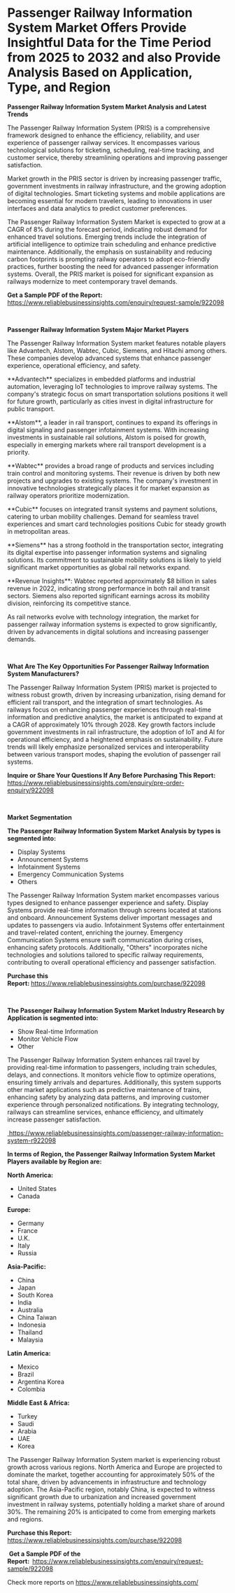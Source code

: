 <p><h1>Passenger Railway Information System Market Offers Provide Insightful Data for the Time Period from 2025 to 2032 and also Provide Analysis Based on Application, Type, and Region</h1></p><p><strong>Passenger Railway Information System Market Analysis and Latest Trends</strong></p>
<p><p>The Passenger Railway Information System (PRIS) is a comprehensive framework designed to enhance the efficiency, reliability, and user experience of passenger railway services. It encompasses various technological solutions for ticketing, scheduling, real-time tracking, and customer service, thereby streamlining operations and improving passenger satisfaction. </p><p>Market growth in the PRIS sector is driven by increasing passenger traffic, government investments in railway infrastructure, and the growing adoption of digital technologies. Smart ticketing systems and mobile applications are becoming essential for modern travelers, leading to innovations in user interfaces and data analytics to predict customer preferences.</p><p>The Passenger Railway Information System Market is expected to grow at a CAGR of 8% during the forecast period, indicating robust demand for enhanced travel solutions. Emerging trends include the integration of artificial intelligence to optimize train scheduling and enhance predictive maintenance. Additionally, the emphasis on sustainability and reducing carbon footprints is prompting railway operators to adopt eco-friendly practices, further boosting the need for advanced passenger information systems. Overall, the PRIS market is poised for significant expansion as railways modernize to meet contemporary travel demands.</p></p>
<p><strong>Get a Sample PDF of the Report:&nbsp;</strong> <a href="https://www.reliablebusinessinsights.com/enquiry/request-sample/922098?utm_campaign=3256&utm_medium=2&utm_source=Github&utm_content=ia&utm_term=07032025&utm_id=passenger-railway-information-system">https://www.reliablebusinessinsights.com/enquiry/request-sample/922098</a></p>
<p>&nbsp;</p>
<p><strong>Passenger Railway Information System Major Market Players</strong></p>
<p><p>The Passenger Railway Information System market features notable players like Advantech, Alstom, Wabtec, Cubic, Siemens, and Hitachi among others. These companies develop advanced systems that enhance passenger experience, operational efficiency, and safety.</p><p>**Advantech** specializes in embedded platforms and industrial automation, leveraging IoT technologies to improve railway systems. The company's strategic focus on smart transportation solutions positions it well for future growth, particularly as cities invest in digital infrastructure for public transport.</p><p>**Alstom**, a leader in rail transport, continues to expand its offerings in digital signaling and passenger infotainment systems. With increasing investments in sustainable rail solutions, Alstom is poised for growth, especially in emerging markets where rail transport development is a priority.</p><p>**Wabtec** provides a broad range of products and services including train control and monitoring systems. Their revenue is driven by both new projects and upgrades to existing systems. The company's investment in innovative technologies strategically places it for market expansion as railway operators prioritize modernization.</p><p>**Cubic** focuses on integrated transit systems and payment solutions, catering to urban mobility challenges. Demand for seamless travel experiences and smart card technologies positions Cubic for steady growth in metropolitan areas.</p><p>**Siemens** has a strong foothold in the transportation sector, integrating its digital expertise into passenger information systems and signaling solutions. Its commitment to sustainable mobility solutions is likely to yield significant market opportunities as global rail networks expand.</p><p>**Revenue Insights**: Wabtec reported approximately $8 billion in sales revenue in 2022, indicating strong performance in both rail and transit sectors. Siemens also reported significant earnings across its mobility division, reinforcing its competitive stance.</p><p>As rail networks evolve with technology integration, the market for passenger railway information systems is expected to grow significantly, driven by advancements in digital solutions and increasing passenger demands.</p></p>
<p>&nbsp;</p>
<p><strong>What Are The Key Opportunities For Passenger Railway Information System Manufacturers?</strong></p>
<p><p>The Passenger Railway Information System (PRIS) market is projected to witness robust growth, driven by increasing urbanization, rising demand for efficient rail transport, and the integration of smart technologies. As railways focus on enhancing passenger experiences through real-time information and predictive analytics, the market is anticipated to expand at a CAGR of approximately 10% through 2028. Key growth factors include government investments in rail infrastructure, the adoption of IoT and AI for operational efficiency, and a heightened emphasis on sustainability. Future trends will likely emphasize personalized services and interoperability between various transport modes, shaping the evolution of passenger rail systems.</p></p>
<p><strong>Inquire or Share Your Questions If Any Before Purchasing This Report:</strong> <a href="https://www.reliablebusinessinsights.com/enquiry/pre-order-enquiry/922098?utm_campaign=3256&utm_medium=2&utm_source=Github&utm_content=ia&utm_term=07032025&utm_id=passenger-railway-information-system">https://www.reliablebusinessinsights.com/enquiry/pre-order-enquiry/922098</a></p>
<p>&nbsp;</p>
<p><strong>Market Segmentation</strong></p>
<p><strong>The Passenger Railway Information System Market Analysis by types is segmented into:</strong></p>
<p><ul><li>Display Systems</li><li>Announcement Systems</li><li>Infotainment Systems</li><li>Emergency Communication Systems</li><li>Others</li></ul></p>
<p><p>The Passenger Railway Information System market encompasses various types designed to enhance passenger experience and safety. Display Systems provide real-time information through screens located at stations and onboard. Announcement Systems deliver important messages and updates to passengers via audio. Infotainment Systems offer entertainment and travel-related content, enriching the journey. Emergency Communication Systems ensure swift communication during crises, enhancing safety protocols. Additionally, "Others" incorporates niche technologies and solutions tailored to specific railway requirements, contributing to overall operational efficiency and passenger satisfaction.</p></p>
<p><strong>Purchase this Report:&nbsp;</strong><a href="https://www.reliablebusinessinsights.com/purchase/922098?utm_campaign=3256&utm_medium=2&utm_source=Github&utm_content=ia&utm_term=07032025&utm_id=passenger-railway-information-system">https://www.reliablebusinessinsights.com/purchase/922098</a></p>
<p>&nbsp;</p>
<p><strong>The Passenger Railway Information System Market Industry Research by Application is segmented into:</strong></p>
<p><ul><li>Show Real-time Information</li><li>Monitor Vehicle Flow</li><li>Other</li></ul></p>
<p><p>The Passenger Railway Information System enhances rail travel by providing real-time information to passengers, including train schedules, delays, and connections. It monitors vehicle flow to optimize operations, ensuring timely arrivals and departures. Additionally, this system supports other market applications such as predictive maintenance of trains, enhancing safety by analyzing data patterns, and improving customer experience through personalized notifications. By integrating technology, railways can streamline services, enhance efficiency, and ultimately increase passenger satisfaction.</p></p>
<p><a href="https://www.reliablebusinessinsights.com/passenger-railway-information-system-r922098?utm_campaign=3256&utm_medium=2&utm_source=Github&utm_content=ia&utm_term=07032025&utm_id=passenger-railway-information-system">&nbsp;https://www.reliablebusinessinsights.com/passenger-railway-information-system-r922098</a></p>
<p><strong>In terms of Region, the Passenger Railway Information System Market Players available by Region are:</strong></p>
<p>
    <p> <strong> North America: </strong>
        <ul>
            <li>United States</li>
            <li>Canada</li>
        </ul>
        </p> 
    <p> <strong> Europe: </strong>
        <ul>
            <li>Germany</li>
            <li>France</li>
            <li>U.K.</li>
            <li>Italy</li>
            <li>Russia</li>
        </ul>
        </p> 
    <p> <strong> Asia-Pacific: </strong>
        <ul>
            <li>China</li>
            <li>Japan</li>
            <li>South Korea</li>
            <li>India</li>
            <li>Australia</li>
            <li>China Taiwan</li>
            <li>Indonesia</li>
            <li>Thailand</li>
            <li>Malaysia</li>
        </ul>
        </p> 
    <p> <strong> Latin America: </strong>
        <ul>
            <li>Mexico</li>
            <li>Brazil</li>
            <li>Argentina Korea</li>
            <li>Colombia</li>
        </ul>
        </p> 
    <p> <strong> Middle East & Africa: </strong>
        <ul>
            <li>Turkey</li>
            <li>Saudi</li>
            <li>Arabia</li>
            <li>UAE</li>
            <li>Korea</li>
        </ul>
    </p>
    </p>
<p><p>The Passenger Railway Information System market is experiencing robust growth across various regions. North America and Europe are projected to dominate the market, together accounting for approximately 50% of the total share, driven by advancements in infrastructure and technology adoption. The Asia-Pacific region, notably China, is expected to witness significant growth due to urbanization and increased government investment in railway systems, potentially holding a market share of around 30%. The remaining 20% is anticipated to come from emerging markets and regions.</p></p>
<p><strong>Purchase this Report: </strong><a href="https://www.reliablebusinessinsights.com/purchase/922098?utm_campaign=3256&utm_medium=2&utm_source=Github&utm_content=ia&utm_term=07032025&utm_id=passenger-railway-information-system">https://www.reliablebusinessinsights.com/purchase/922098</a></p>
<p>&nbsp;<strong>Get a Sample PDF of the Report:&nbsp;&nbsp;</strong><a href="https://www.reliablebusinessinsights.com/enquiry/request-sample/922098?utm_campaign=3256&utm_medium=2&utm_source=Github&utm_content=ia&utm_term=07032025&utm_id=passenger-railway-information-system">https://www.reliablebusinessinsights.com/enquiry/request-sample/922098</a></p>
<p><strong></strong></p>
<p>Check more reports on <a href="https://www.reliablebusinessinsights.com/?utm_campaign=3256&utm_medium=2&utm_source=Github&utm_content=ia&utm_term=07032025&utm_id=passenger-railway-information-system">https://www.reliablebusinessinsights.com/</a></p>